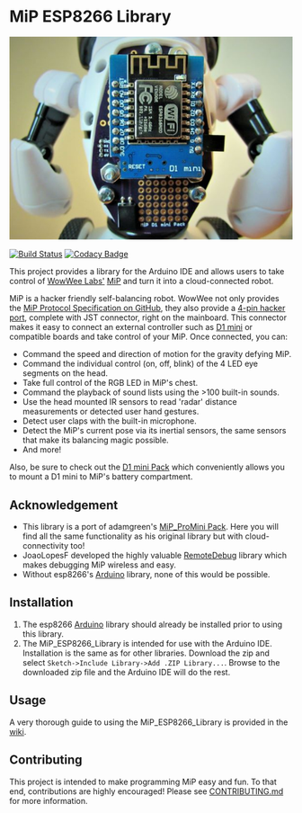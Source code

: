 # MiP ESP8266 Library
![The D1 mini Pack mounted on MiP](https://github.com/Tiogaplanet/Experimenting-with-the-MiP/raw/master/images/IMG_5967_medium.JPG)

[![Build Status](https://travis-ci.org/Tiogaplanet/MiP_ESP8266_Library.svg?branch=master)](https://travis-ci.org/Tiogaplanet/MiP_ESP8266_Library) [![Codacy Badge](https://api.codacy.com/project/badge/Grade/2cc48b8fb3e9435fa7e3951f238a44f8)](https://www.codacy.com/app/Tiogaplanet/MiP_ESP8266_Library?utm_source=github.com&amp;utm_medium=referral&amp;utm_content=Tiogaplanet/MiP_ESP8266_Library&amp;utm_campaign=Badge_Grade)

This project provides a library for the Arduino IDE and allows users to take control of [WowWee Labs'](https://github.com/WowWeeLabs/)  [MiP](https://wowwee.com/mip) and turn it into a cloud-connected robot.

MiP is a hacker friendly self-balancing robot. WowWee not only provides the [MiP Protocol Specification on GitHub](https://github.com/WowWeeLabs/MiP-BLE-Protocol), they also provide a [4-pin hacker port](https://cdn.sparkfun.com/assets/learn_tutorials/2/8/5/HackingPortAnnotated.png), complete with JST connector, right on the mainboard. This connector makes it easy to connect an external controller such as [D1 mini](https://wiki.wemos.cc/products:d1:d1_mini) or compatible boards and take control of your MiP. Once connected, you can:
*   Command the speed and direction of motion for the gravity defying MiP.
*   Command the individual control (on, off, blink) of the 4 LED eye segments on the head.
*   Take full control of the RGB LED in MiP's chest.
*   Command the playback of sound lists using the >100 built-in sounds.
*   Use the head mounted IR sensors to read 'radar' distance measurements or detected user hand gestures.
*   Detect user claps with the built-in microphone.
*   Detect the MiP's current pose via its inertial sensors, the same sensors that make its balancing magic possible.
*   And more!
  
Also, be sure to check out the [D1 mini Pack](https://github.com/Tiogaplanet/MiP_D1-mini-Pack) which conveniently allows you to mount a D1 mini to MiP's battery compartment.

## Acknowledgement
*   This library is a port of adamgreen's [MiP_ProMini Pack](https://github.com/adamgreen/MiP_ProMini-Pack).  Here you will find all the  same functionality as his original library but with cloud-connectivity too!<br>
*   JoaoLopesF developed the highly valuable [RemoteDebug](https://github.com/JoaoLopesF/RemoteDebug) library which makes debugging MiP wireless and easy.
*   Without esp8266's [Arduino](https://github.com/esp8266/Arduino) library, none of this would be possible.

## Installation
1.  The esp8266 [Arduino](https://github.com/esp8266/Arduino) library should already be installed prior to using this library.
2.  The MiP_ESP8266_Library is intended for use with the Arduino IDE.  Installation is the same as for other libraries.  Download the zip and select `Sketch->Include Library->Add .ZIP Library...`.  Browse to the downloaded zip file and the Arduino IDE will do the rest.

## Usage
A very thorough guide to using the MiP_ESP8266_Library is provided in the [wiki](https://github.com/Tiogaplanet/MiP_ESP8266_Library/wiki).

## Contributing
This project is intended to make programming MiP easy and fun.  To that end, contributions are highly encouraged!  Please see [CONTRIBUTING.md](https://github.com/Tiogaplanet/MiP_ESP8266_Library/blob/master/CONTRIBUTING.md) for more information.
